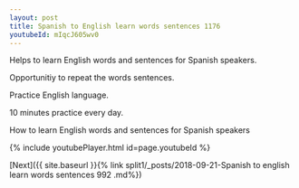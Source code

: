 ```yaml
---
layout: post
title: Spanish to English learn words sentences 1176 
youtubeId: mIqcJ605wv0
---
```

 
 
Helps to learn English words and sentences for Spanish speakers.

Opportunitiy to repeat the words sentences. 

Practice English language. 
 
10 minutes practice every day. 
 
How to learn English words and sentences for Spanish speakers 
 
{% include youtubePlayer.html id=page.youtubeId %}
 
 
[Next]({{ site.baseurl }}{% link  split1/_posts/2018-09-21-Spanish to english learn words sentences 992 .md%})
 
